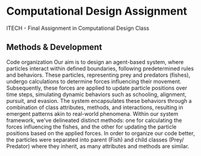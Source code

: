 # Computational Design Assignment
 ITECH - Final Assignment in Computational Design Class

## Methods & Development

Code organization
Our aim is to design an agent-based system, where particles interact within defined boundaries, following predetermined rules and behaviors. These particles, representing prey and predators (fishes), undergo calculations to determine forces influencing their movement. Subsequently, these forces are applied to update particle positions over time steps, simulating dynamic behaviors such as schooling, alignment, pursuit, and evasion. The system encapsulates these behaviors through a combination of class attributes, methods, and interactions, resulting in emergent patterns akin to real-world phenomena. Within our system framework, we've delineated distinct methods: one for calculating the forces influencing the fishes, and the other for updating the particle positions based on the applied forces. In order to organize our code better, the particles were separated into parent (Fish) and child classes (Prey/ Predator) where they inherit, as many attributes  and methods are similar.
